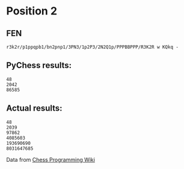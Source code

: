 # Position 2
## FEN
```
r3k2r/p1ppqpb1/bn2pnp1/3PN3/1p2P3/2N2Q1p/PPPBBPPP/R3K2R w KQkq -
```

## PyChess results:
```
48
2042
86585
```

## Actual results:
```
48
2039
97862
4085603
193690690
8031647685
```
Data from [Chess Programming Wiki](https://www.chessprogramming.org/Perft_Results)
